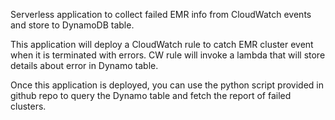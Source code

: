 Serverless application to collect failed EMR info from CloudWatch events and store to DynamoDB table.

This application will deploy a CloudWatch rule to catch EMR cluster event when it is terminated with errors. CW rule will invoke a lambda that will store details about error in Dynamo table.

Once this application is deployed, you can use the python script provided in github repo to query the Dynamo table and fetch the report of failed clusters.
